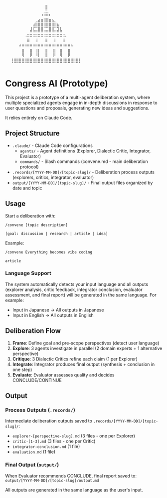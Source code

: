 ⠀⠀⠀⠀⠀⠀⠀⠀⠀⠀⠀⠀⠀⠀⠀⠀⠀⠀⠀⠀⠀⠀⠀⠀⠀⠀⠀⠀⠀⠀

```
⠀⠀⠀⠀⠀⠀⠀⠀⠀⠀⠀⠀⠀⠀⢸⡇⠀⠀⠀⠀⠀⠀⠀⠀⠀⠀⠀⠀⠀⠀
⠀⠀⠀⠀⠀⠀⠀⠀⠀⠀⠀⠀⠀⠀⣈⣁⠀⠀⠀⠀⠀⠀⠀⠀⠀⠀⠀⠀⠀⠀
⠀⠀⠀⠀⠀⠀⠀⠀⠀⠀⠀⠀⠀⠘⠛⠛⠃⠀⠀⠀⠀⠀⠀⠀⠀⠀⠀⠀⠀⠀
⠀⠀⠀⠀⠀⠀⠀⠀⠀⠀⠀⢀⣴⣶⣿⣿⣶⣦⡀⠀⠀⠀⠀⠀⠀⠀⠀⠀⠀⠀
⠀⠀⠀⠀⠀⠀⠀⠀⠀⠀⣴⣿⣿⣿⣿⣿⣿⣿⣿⣦⠀⠀⠀⠀⠀⠀⠀⠀⠀⠀
⠀⠀⠀⠀⠀⠀⠀⠀⠀⣸⣏⣉⣿⣿⣉⣉⣿⣿⣉⣹⣇⠀⠀⠀⠀⠀⠀⠀⠀⠀
⠀⠀⠀⠀⠀⠀⠀⠀⣀⣉⣉⣉⣉⣉⣉⣉⣉⣉⣉⣉⣉⣀⠀⠀⠀⠀⠀⠀⠀⠀
⠀⠀⠀⠀⠀⠀⠀⠈⣉⠉⠉⢉⠉⠉⢉⡉⠉⠉⡉⠉⠉⣉⠁⠀⠀⠀⠀⠀⠀⠀
⠀⠀⠀⠀⠀⠀⠀⠀⠛⠀⠀⠘⠀⠀⠘⠃⠀⠀⠃⠀⠀⠛⠀⠀⠀⠀⠀⠀⠀⠀
⠀⠀⠀⠀⠀⠚⠛⠛⠛⠛⠛⠛⠛⠛⠛⠛⠛⠛⠛⠛⠛⠛⠛⠛⠓⠀⠀⠀⠀⠀
⠀⠀⠀⠀⠀⠀⣿⠀⠀⣿⠀⢸⡇⠀⢸⡇⠀⢸⡇⠀⣿⠀⠀⣿⠀⠀⠀⠀⠀⠀
⠀⠀⠀⠀⠀⠀⢿⠀⠀⡿⠀⠸⡇⠀⢸⡇⠀⢸⠇⠀⢿⠀⠀⡿⠀⠀⠀⠀⠀⠀
⠀⠀⢰⣶⣶⣶⣶⣶⣶⣶⣶⣶⣶⣶⣶⣶⣶⣶⣶⣶⣶⣶⣶⣶⣶⣶⣶⡆⠀⠀
⠀⠀⠈⠉⠉⠉⠉⠉⠉⠉⠉⠉⠉⠉⠉⠉⠉⠉⠉⠉⠉⠉⠉⠉⠉⠉⠉⠁⠀⠀
```

# Congress AI (Prototype)

This project is a prototype of a multi-agent deliberation system, where multiple specialized agents engage in in-depth discussions in response to user questions and proposals, generating new ideas and suggestions.

It relies entirely on Claude Code.

## Project Structure

- `.claude/` - Claude Code configurations
  - `agents/` - Agent definitions (Explorer, Dialectic Critic, Integrator, Evaluator)
  - `commands/` - Slash commands (convene.md - main deliberation protocol)
- `.records/[YYYY-MM-DD]/[topic-slug]/` - Deliberation process outputs (explorers, critics, integrator, evaluator)
- `output/[YYYY-MM-DD]/[topic-slug]/` - Final output files organized by date and topic

## Usage

Start a deliberation with:

```
/convene [topic description]

[goal: discussion | research | article | idea]
```

Example:

```
/convene Everything becomes vibe coding

article
```

### Language Support

The system automatically detects your input language and all outputs (explorer analysis, critic feedback, integrator conclusion, evaluator assessment, and final report) will be generated in the same language. For example:

- Input in Japanese → All outputs in Japanese
- Input in English → All outputs in English

## Deliberation Flow

1. **Frame**: Define goal and pre-scope perspectives (detect user language)
2. **Explore**: 3 agents investigate in parallel (2 domain experts + 1 alternative perspective)
3. **Critique**: 3 Dialectic Critics refine each claim (1 per Explorer)
4. **Integrate**: Integrator produces final output (synthesis + conclusion in one step)
5. **Evaluate**: Evaluator assesses quality and decides CONCLUDE/CONTINUE

## Output

### Process Outputs (`.records/`)

Intermediate deliberation outputs saved to `.records/[YYYY-MM-DD]/[topic-slug]/`:

- `explorer-[perspective-slug].md` (3 files - one per Explorer)
- `critic-[1-3].md` (3 files - one per Critic)
- `integrator-conclusion.md` (1 file)
- `evaluation.md` (1 file)

### Final Output (`output/`)

When Evaluator recommends CONCLUDE, final report saved to:
`output/[YYYY-MM-DD]/[topic-slug]/output.md`

All outputs are generated in the same language as the user's input.
